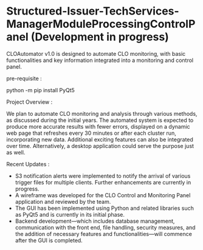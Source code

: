 # Structured-Issuer-TechServices-ManagerModuleProcessingControlPanel (Development in progress)
CLOAutomator v1.0 is designed to automate CLO monitoring, with basic functionalities and key information integrated into a monitoring and control panel.

pre-requisite : 

python -m pip install PyQt5



Project Overview : 

We plan to automate CLO monitoring and analysis through various methods, as discussed during the initial years. The automated system is expected to produce more accurate results with fewer errors, displayed on a dynamic web page that refreshes every 30 minutes or after each cluster run, incorporating new data. Additional exciting features can also be integrated over time. Alternatively, a desktop application could serve the purpose just as well. 


Recent Updates :

- S3 notification alerts were implemented to notify the arrival of various trigger files for multiple clients. Further enhancements are currently in progress.
- A wireframe was developed for the CLO Control and Monitoring Panel application and reviewed by the team.
- The GUI has been implemented using Python and related libraries such as PyQt5 and is currently in its initial phase.
- Backend development—which includes database management, communication with the front end, file handling, security measures, and the addition of necessary features and functionalities—will commence after the GUI is completed.
 
